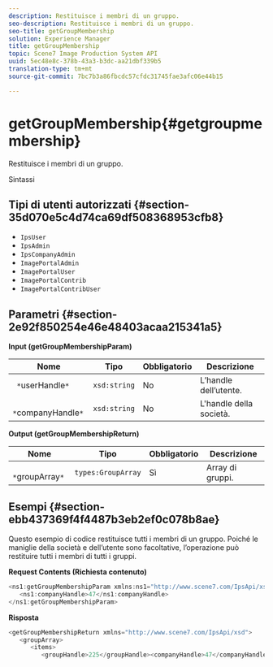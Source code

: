 ```yaml
---
description: Restituisce i membri di un gruppo.
seo-description: Restituisce i membri di un gruppo.
seo-title: getGroupMembership
solution: Experience Manager
title: getGroupMembership
topic: Scene7 Image Production System API
uuid: 5ec48e8c-378b-43a3-b3dc-aa21dbf339b5
translation-type: tm+mt
source-git-commit: 7bc7b3a86fbcdc57cfdc31745fae3afc06e44b15

---
```



# getGroupMembership{#getgroupmembership}

Restituisce i membri di un gruppo.

Sintassi

## Tipi di utenti autorizzati {#section-35d070e5c4d74ca69df508368953cfb8}

* `IpsUser`
* `IpsAdmin`
* `IpsCompanyAdmin`
* `ImagePortalAdmin`
* `ImagePortalUser`
* `ImagePortalContrib`
* `ImagePortalContribUser`

## Parametri {#section-2e92f850254e46e48403acaa215341a5}

**Input (getGroupMembershipParam)**

| Nome | Tipo | Obbligatorio | Descrizione |
|---|---|---|---|
| ` *`userHandle`*` | `xsd:string` | No | L’handle dell’utente. |
| ` *`companyHandle`*` | `xsd:string` | No | L&#39;handle della società. |

**Output (getGroupMembershipReturn)**

| Nome | Tipo | Obbligatorio | Descrizione |
|---|---|---|---|
| ` *`groupArray`*` | `types:GroupArray` | Sì | Array di gruppi. |

## Esempi {#section-ebb437369f4f4487b3eb2ef0c078b8ae}

Questo esempio di codice restituisce tutti i membri di un gruppo. Poiché le maniglie della società e dell’utente sono facoltative, l’operazione può restituire tutti i membri di tutti i gruppi.

**Request Contents (Richiesta contenuto)**

```java
<ns1:getGroupMembershipParam xmlns:ns1="http://www.scene7.com/IpsApi/xsd">
   <ns1:companyHandle>47</ns1:companyHandle>
</ns1:getGroupMembershipParam>
```

**Risposta**

```java
<getGroupMembershipReturn xmlns="http://www.scene7.com/IpsApi/xsd">
   <groupArray>
      <items>
         <groupHandle>225</groupHandle><companyHandle>47</companyHandle><name>MyGroup</name><isSystemDefined>false</isSystemDefined></items></groupArray></getGroupMembershipReturn>
```

